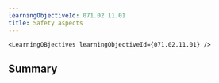```yaml
---
learningObjectiveId: 071.02.11.01
title: Safety aspects
---
```


```tsx eval
<LearningOBjectives learningObjectiveId={071.02.11.01} />
```

## Summary
